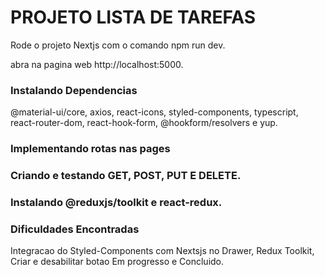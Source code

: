 # PROJETO LISTA DE TAREFAS

Rode o projeto Nextjs com o comando 
npm run dev.

abra na pagina web http://localhost:5000.

### Instalando Dependencias

@material-ui/core, axios, react-icons, styled-components, typescript,
react-router-dom, react-hook-form, @hookform/resolvers e yup. 

### Implementando rotas nas pages

### Criando e testando GET, POST, PUT E DELETE.

### Instalando @reduxjs/toolkit e react-redux.

### Dificuldades Encontradas
Integracao do Styled-Components com Nextsjs no Drawer,
Redux Toolkit,
Criar e desabilitar botao Em progresso e Concluido.

